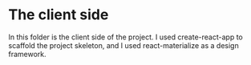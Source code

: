 # The client side

In this folder is the client side of the project. I used create-react-app to scaffold the project skeleton, and I used react-materialize as a design framework.
